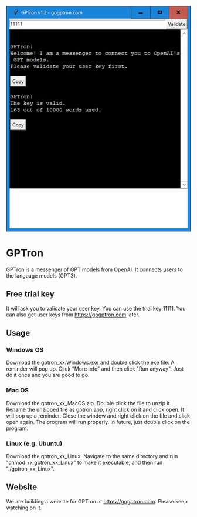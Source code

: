 <img src='interface.png'>

# GPTron
GPTron is a messenger of GPT models from OpenAI. It connects users to the language models (GPT3).

## Free trial key
It will ask you to validate your user key. You can use the trial key 11111. You can also get user keys from https://gogptron.com later.

## Usage
### Windows OS
Download the gptron_xx.Windows.exe and double click the exe file. A reminder will pop up. Click "More info" and then click "Run anyway". Just do it once and you are good to go.
### Mac OS
Download the gptron_xx_MacOS.zip. Double click the file to unzip it. Rename the unzipped file as gptron.app, right click on it and click open. It will pop up a reminder. Close the window and right click on the file and click open again. The program will run properly. In future, just double click on the program.
### Linux (e.g. Ubuntu)
Download the gptron_xx_Linux. Navigate to the same directory and run "chmod +x gptron_xx_Linux" to make it executable, and then run "./gptron_xx_Linux".

## Website
We are building a website for GPTron at https://gogptron.com. Please keep watching on it.

